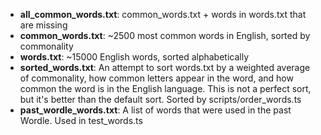 - **all_common_words.txt**: common_words.txt + words in words.txt that are missing
- **common_words.txt**: ~2500 most common words in English, sorted by commonality
- **words.txt**: ~15000 English words, sorted alphabetically
- **sorted_words.txt**: An attempt to sort words.txt by a weighted average of commonality, how common letters appear in the word, and how common the word is in the English language. This is not a perfect sort, but it's better than the default sort. Sorted by scripts/order_words.ts
- **past_wordle_words.txt**: A list of words that were used in the past Wordle. Used in test_words.ts
